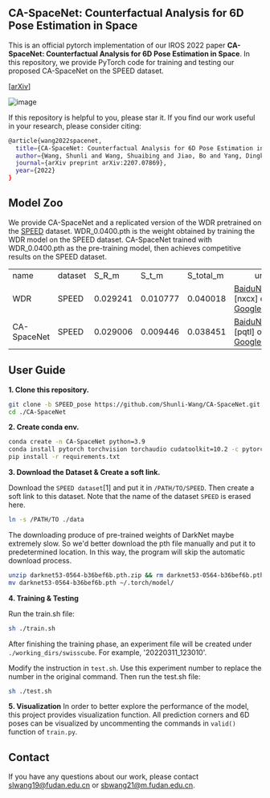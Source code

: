 ## CA-SpaceNet: Counterfactual Analysis for 6D Pose Estimation in Space
This is an official pytorch implementation of our IROS 2022 paper **CA-SpaceNet: Counterfactual Analysis for 6D Pose Estimation in Space**. In this repository, we provide PyTorch code for training and testing our proposed CA-SpaceNet on the SPEED dataset.

[[arXiv](https://arxiv.org/abs/2207.07869)]

![image](https://user-images.githubusercontent.com/51118126/181905495-c813ab75-a2c7-46c5-a19a-0896f426ce82.png)

If this repository is helpful to you, please star it. If you find our work useful in your research, please consider citing:
```bash
@article{wang2022spacenet,
  title={CA-SpaceNet: Counterfactual Analysis for 6D Pose Estimation in Space},
  author={Wang, Shunli and Wang, Shuaibing and Jiao, Bo and Yang, Dingkang and Su, Liuzhen and Zhai, Peng and Chen, Chixiao and Zhang, Lihua},
  journal={arXiv preprint arXiv:2207.07869},
  year={2022}
}
```

## Model Zoo
We provide CA-SpaceNet and a replicated version of the WDR pretrained on the [SPEED](https://kelvins.esa.int/satellite-pose-estimation-challenge/data/) dataset. WDR_0.0400.pth is the weight obtained by training the WDR model on the SPEED dataset. CA-SpaceNet trained with WDR_0.0400.pth as the pre-training model, then achieves competitive results on the SPEED dataset.
<div class="center">
<table>
  <tr><td>name</td><td>dataset</td><td>S_R_m</td><td>S_t_m</td><td>S_total_m</td><td align="center">url</td></tr>
 
  <tr><td>WDR</td><td>SPEED</td><td>0.029241</td><td>0.010777</td><td>0.040018</td>
    <td><a href='https://pan.baidu.com/s/1eOK3D6D_tlGFQe6w0sh2fA'>BaiduNetDisk</a> [nxcx] or <a href='https://drive.google.com/file/d/1FXPuPOwyxbxomPo9mmjVIluEtrjjSoh1/view?usp=sharing'>Google Drive</a></td>
  </tr>
  
   <tr><td>CA-SpaceNet</td><td>SPEED</td><td>0.029006</td><td>0.009446</td><td>0.038451</td>
    <td><a href='https://pan.baidu.com/s/1JGLieEqzww1T4uinp2EkRA'>BaiduNetDisk</a> [pqtl] or <a href='https://drive.google.com/file/d/1_8OgWWRDsbSz3QDnhlez7mycWQgz5gHo/view?usp=sharing'>Google Drive</a></td>
  </tr>
</table>
</div>

## User Guide

**1\. Clone this repository.**
```bash
git clone -b SPEED_pose https://github.com/Shunli-Wang/CA-SpaceNet.git ./CA-SpaceNet
cd ./CA-SpaceNet
```

**2\. Create conda env.**

```bash
conda create -n CA-SpaceNet python=3.9
conda install pytorch torchvision torchaudio cudatoolkit=10.2 -c pytorch
pip install -r requirements.txt
```

**3\. Download the Dataset & Create a soft link.**

 Download the `SPEED dataset`[1] and put it in `/PATH/TO/SPEED`. Then create a soft link to this dataset. Note that the name of the dataset `SPEED` is erased here.
```bash
ln -s /PATH/TO ./data
```
The downloading produce of pre-trained weights of DarkNet maybe extremely slow. So we'd better download the pth file manually and put it to predetermined location. In this way, the program will skip the automatic download process. 
```bash
unzip darknet53-0564-b36bef6b.pth.zip && rm darknet53-0564-b36bef6b.pth.zip
mv darknet53-0564-b36bef6b.pth ~/.torch/model/
```

**4\. Training & Testing**

Run the train.sh file:
```bash
sh ./train.sh
```
After finishing the training phase, an experiment file will be created under `./working_dirs/swisscube`. For example, '20220311_123010'.

Modify the instruction in `test.sh`. Use this experiment number to replace the number in the original command. Then run the test.sh file:
```bash
sh ./test.sh
```

**5\. Visualization**
In order to better explore the performance of the model, this project provides visualization function. All prediction corners and 6D poses can be visualized by uncommenting the commands in `valid()` function of `train.py`.


## Contact
If you have any questions about our work, please contact slwang19@fudan.edu.cn or sbwang21@m.fudan.edu.cn.
